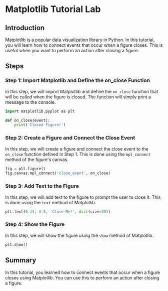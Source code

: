 # Matplotlib Tutorial Lab

## Introduction

Matplotlib is a popular data visualization library in Python. In this tutorial, you will learn how to connect events that occur when a figure closes. This is useful when you want to perform an action after closing a figure.

## Steps

### Step 1: Import Matplotlib and Define the on_close Function

In this step, we will import Matplotlib and define the `on_close` function that will be called when the figure is closed. The function will simply print a message to the console.

```python
import matplotlib.pyplot as plt

def on_close(event):
    print('Closed Figure!')
```

### Step 2: Create a Figure and Connect the Close Event

In this step, we will create a figure and connect the close event to the `on_close` function defined in Step 1. This is done using the `mpl_connect` method of the figure's canvas.

```python
fig = plt.figure()
fig.canvas.mpl_connect('close_event', on_close)
```

### Step 3: Add Text to the Figure

In this step, we will add text to the figure to prompt the user to close it. This is done using the `text` method of Matplotlib.

```python
plt.text(0.35, 0.5, 'Close Me!', dict(size=30))
```

### Step 4: Show the Figure

In this step, we will show the figure using the `show` method of Matplotlib.

```python
plt.show()
```

## Summary

In this tutorial, you learned how to connect events that occur when a figure closes using Matplotlib. You can use this to perform an action after closing a figure.

